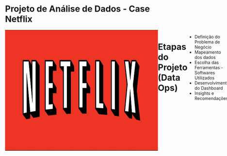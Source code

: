 # Projeto de Análise de Dados - Case Netflix
<div style="display: flex; justify-content: space-between;"> <br>
<img align="center"height="400" alt="coding-time" width = 1000 src="netflix.jpg">


# Etapas do Projeto (Data Ops)
- Definição do Problema de Negócio
- Mapeamento dos dados
- Escolha das Ferramentas - Softwares Utilizados
- Desenvolvimento do Dashboard
- Insights e Recomendações
<br />

# Problema de Negócio
- Como a Netflix pode otimizar a composição do seu catálogo para atender às preferências do público, considerando o número e a evolução das produções, as classificações etárias e a presença de diferentes países, a fim de oferecer uma experiência personalizada aos seus usuários?
<br />

# Mapeamento dos Dados
Os dados se encontram em um arquivo de formato CSV (Separado por vírgulas) conforme amostra abaixo:
<img width="900" alt="Imagem dados" src="https://user-images.githubusercontent.com/120759992/234710323-ebea7c42-f5b3-445e-8142-de7e041ecc76.PNG">
 
<br />
 
# Softwares Utilizados
- Microsoft Excel
- Microsoft Power BI
  
<br />

# Dashboard
![CASE NETFLIX_page-0001](https://user-images.githubusercontent.com/120759992/234708581-353176ea-3812-4ff4-b5e4-22cbf8f50455.jpg)

<br />

# Insights
  
- Observa-se oscilações na proporção de filmes para séries ao longo dos anos analisados, com um aumento mais significativo dos filmes em relação às séries entre 2017 e 2018, e uma queda mais acentuada em 2020. No geral, os filmes apresentaram um crescimento maior em relação às séries.
  
- As classificações etárias TV-MA, TV-14 e TV-PG são as líderes no dashboard da Netflix desde 2015, tendo sempre TV-MA na liderança o que pode indicar que um publico mais adulto consome as produções da plataforma.

- Os Estados Unidos têm sido o país com maior número de produções no catálogo da Netflix ao longo dos anos, enquanto a Índia ocupa o segundo lugar, porém com uma diferença significativa em relação ao número de títulos.
 
 <br />
 
 # Recomendação
 - A recomendação para a Netflix é investir em uma estratégia de composição de catálogo equilibrada entre filmes e séries e levar em consideração as preferências do público, as classificações etárias e as tendências de consumo ao longo do tempo. A empresa também deve expandir seu catálogo em diferentes países e estar atenta às mudanças no comportamento do público para oferecer uma experiência personalizada aos usuários e aumentar a base de assinantes.
<br />

# BÔNUS - Dica de Ferramenta - Tooltip
- As dicas de ferramentas no Power BI permitem análises dentro de outras análises, conforme mostrado no vídeo abaixo.

https://user-images.githubusercontent.com/120759992/234713590-4d1ed1e8-6b7b-40c2-a129-902d8461adc4.mp4






